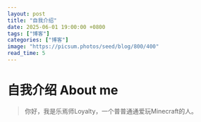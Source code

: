 ```yaml
---
layout: post
title: "自我介绍"
date: 2025-06-01 19:00:00 +0800
tags: ["博客"]
categories: ["博客"]
image: "https://picsum.photos/seed/blog/800/400"
read_time: 5
---
```

# 自我介绍 About me
> 你好，我是乐焉师Loyalty，一个普普通通爱玩Minecraft的人。
